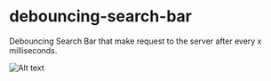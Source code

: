 # debouncing-search-bar
Debouncing Search Bar that make request to the server after every x milliseconds.

![Alt text](screenshot.jpg?raw=true "Title")
